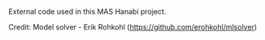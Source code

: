 External code used in this MAS Hanabi project.

Credit:
Model solver - Erik Rohkohl (https://github.com/erohkohl/mlsolver)

